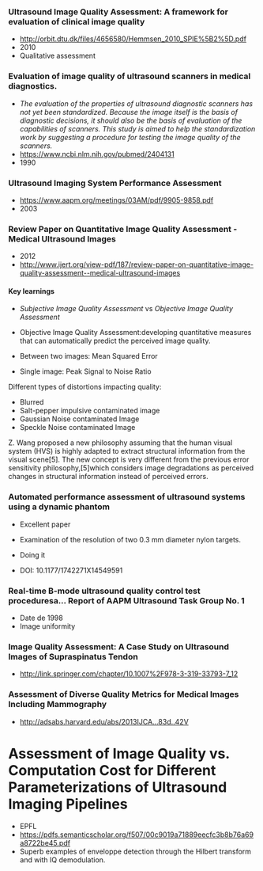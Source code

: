 ### Ultrasound Image Quality Assessment: A framework for evaluation of clinical image quality

* http://orbit.dtu.dk/files/4656580/Hemmsen_2010_SPIE%5B2%5D.pdf
* 2010
* Qualitative assessment

### Evaluation of image quality of ultrasound scanners in medical diagnostics.

* _The evaluation of the properties of ultrasound diagnostic scanners has not yet been standardized. Because the image itself is the basis of diagnostic decisions, it should also be the basis of evaluation of the capabilities of scanners. This study is aimed to help the standardization work by suggesting a procedure for testing the image quality of the scanners._
* https://www.ncbi.nlm.nih.gov/pubmed/2404131
* 1990

### Ultrasound Imaging System Performance Assessment

* https://www.aapm.org/meetings/03AM/pdf/9905-9858.pdf
* 2003

### Review Paper on Quantitative Image Quality Assessment - Medical Ultrasound Images

* 2012
* http://www.ijert.org/view-pdf/187/review-paper-on-quantitative-image-quality-assessment--medical-ultrasound-images

#### Key learnings

* _Subjective Image Quality Assessment_ vs _Objective Image Quality Assessment_
* Objective Image Quality Assessment:developing quantitative measures that can automatically predict the perceived image quality.

* Between two images: Mean Squared Error
* Single image: Peak Signal to Noise Ratio

Different types of distortions impacting quality:

* Blurred
* Salt-pepper impulsive contaminated image
* Gaussian Noise contaminated Image
* Speckle Noise contaminated Image

Z. Wang proposed a new philosophy assuming that the
human visual system (HVS) is highly adapted to extract
structural information from the visual scene[5]. The new
concept is very different from the previous error sensitivity
philosophy,[5]which considers image degradations as
perceived changes in structural information instead of
perceived errors.

### Automated performance assessment of ultrasound systems using a dynamic phantom

* Excellent paper
* Examination of the resolution of two 0.3 mm diameter nylon targets.
 * Doing it 

* DOI: 10.1177/1742271X14549591

### Real-time B-mode ultrasound quality control test proceduresa... Report of AAPM Ultrasound Task Group No. 1

* Date de 1998
* Image uniformity

### Image Quality Assessment: A Case Study on Ultrasound Images of Supraspinatus Tendon

* http://link.springer.com/chapter/10.1007%2F978-3-319-33793-7_12

### Assessment of Diverse Quality Metrics for Medical Images Including Mammography

* http://adsabs.harvard.edu/abs/2013IJCA...83d..42V

# Assessment of Image Quality vs. Computation Cost for Different Parameterizations of Ultrasound Imaging Pipelines

* EPFL
* https://pdfs.semanticscholar.org/f507/00c9019a71889eecfc3b8b76a69a8722be45.pdf
* Superb examples of enveloppe detection through the Hilbert transform and with IQ demodulation. 

